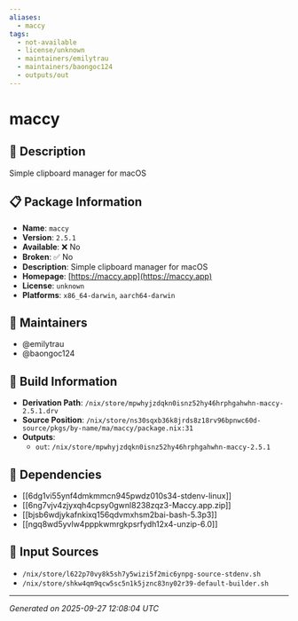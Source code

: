 ```yaml
---
aliases:
  - maccy
tags:
  - not-available
  - license/unknown
  - maintainers/emilytrau
  - maintainers/baongoc124
  - outputs/out
---
```


# maccy

## 📝 Description

Simple clipboard manager for macOS

## 📋 Package Information

- **Name**: `maccy`
- **Version**: `2.5.1`
- **Available**: ❌ No
- **Broken**: ✅ No
- **Description**: Simple clipboard manager for macOS
- **Homepage**: [https://maccy.app](https://maccy.app)
- **License**: `unknown`
- **Platforms**: `x86_64-darwin`, `aarch64-darwin`
## 👥 Maintainers

- @emilytrau
- @baongoc124


## 🔧 Build Information

- **Derivation Path**: `/nix/store/mpwhyjzdqkn0isnz52hy46hrphgahwhn-maccy-2.5.1.drv`
- **Source Position**: `/nix/store/ns30sqxb36k8jrds8z18rv96bpnwc60d-source/pkgs/by-name/ma/maccy/package.nix:31`
- **Outputs**:
  - `out`:  `/nix/store/mpwhyjzdqkn0isnz52hy46hrphgahwhn-maccy-2.5.1`

## 🔗 Dependencies

- [[6dg1vi55ynf4dmkmmcn945pwdz010s34-stdenv-linux]]
- [[6ng7vjv4zjyxqh4cpsy0gwnl8238zqz3-Maccy.app.zip]]
- [[bjsb6wdjykafnkixq156qdvmxhsm2bai-bash-5.3p3]]
- [[ngq8wd5yvlw4pppkwmrgkpsrfydh12x4-unzip-6.0]]

## 📁 Input Sources

- `/nix/store/l622p70vy8k5sh7y5wizi5f2mic6ynpg-source-stdenv.sh`
- `/nix/store/shkw4qm9qcw5sc5n1k5jznc83ny02r39-default-builder.sh`

---
*Generated on 2025-09-27 12:08:04 UTC*
